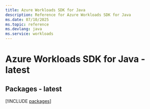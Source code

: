 ```yaml
---
title: Azure Workloads SDK for Java
description: Reference for Azure Workloads SDK for Java
ms.date: 07/10/2025
ms.topic: reference
ms.devlang: java
ms.service: workloads
---
```

# Azure Workloads SDK for Java - latest
## Packages - latest
[!INCLUDE [packages](workloads-index.md)]